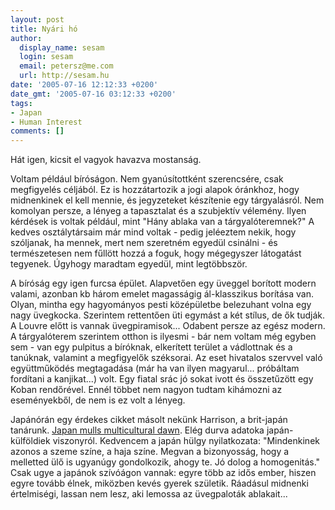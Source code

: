```yaml
---
layout: post
title: Nyári hó
author:
  display_name: sesam
  login: sesam
  email: petersz@me.com
  url: http://sesam.hu
date: '2005-07-16 12:12:33 +0200'
date_gmt: '2005-07-16 03:12:33 +0200'
tags:
- Japan
- Human Interest
comments: []
---
```


Hát igen, kicsit el vagyok havazva mostanság.

Voltam például bíróságon. Nem gyanúsítottként szerencsére, csak megfigyelés céljából. Ez is hozzátartozik a jogi alapok óránkhoz, hogy midnenkinek el kell mennie, és jegyzeteket készítenie egy tárgyalásról. Nem komolyan persze, a lényeg a tapasztalat és a szubjektív vélemény. Ilyen kérdések is voltak például, mint "Hány ablaka van a tárgyalóteremnek?" A kedves osztálytársaim már mind voltak - pedig jeléeztem nekik, hogy szóljanak, ha mennek, mert nem szeretném egyedül csinálni - és természetesen nem fűllött hozzá a foguk, hogy mégegyszer látogatást tegyenek. Úgyhogy maradtam egyedül, mint legtöbbször.

A bíróság egy igen furcsa épület. Alapvetően egy üveggel borított modern valami, azonban kb három emelet magasságig ál-klasszikus borítása van. Olyan, mintha egy hagyományos pesti középületbe belezuhant volna egy nagy üvegkocka. Szerintem rettentően üti egymást a két stílus, de ők tudják. A Louvre előtt is vannak üvegpiramisok... Odabent persze az egész modern. A tárgyalóterem szerintem otthon is ilyesmi - bár nem voltam még egyben sem - van egy pulpitus a bíróknak, elkerített terület a vádlottnak és a tanúknak, valamint a megfigyelők széksorai. Az eset hivatalos szervvel való együttműködés megtagadása (már ha van ilyen magyarul... próbáltam fordítani a kanjikat...) volt. Egy fiatal srác jó sokat ivott és összetűzött egy Koban rendőrével. Ennél többet nem nagyon tudtam kihámozni az eseményekből, de nem is ez volt a lényeg.

Japánórán egy érdekes cikket másolt nekünk Harrison, a brit-japán tanárunk. [Japan mulls multicultural dawn](http://news.bbc.co.uk/1/hi/world/asia-pacific/3708098.stm). Elég durva adatoka japán-külföldiek viszonyról. Kedvencem a japán hülgy nyilatkozata: "Mindenkinek azonos a szeme színe, a haja színe. Megvan a bizonyosság, hogy a melletted ülő is ugyanúgy gondolkozik, ahogy te. Jó dolog a homogenitás." Csak ugye a japánok szívóágon vannak: egyre több az idős ember, hiszen egyre tovább élnek, miközben kevés gyerek születik. Ráadásul midnenki értelmiségi, lassan nem lesz, aki lemossa az üvegpaloták ablakait...
